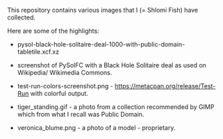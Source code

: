 This repository contains various images that I (= Shlomi Fish) have collected.

Here are some of the highlights:

* pysol-black-hole-solitaire-deal-1000-with-public-domain-tabletile.xcf.xz
- screenshot of PySolFC with a Black Hole Solitaire deal as used on Wikipedia/
Wikimedia Commons.

* test-run-colors-screenshot.png - https://metacpan.org/release/Test-Run with
colorful output.

* tiger_standing.gif - a photo from a collection recommended by GIMP which
from what I recall was Public Domain.

* veronica_blume.png - a photo of a model - proprietary.
